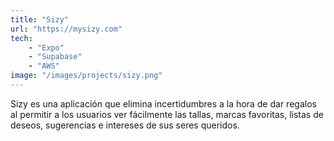 ```yaml
---
title: "Sizy"
url: "https://mysizy.com"
tech: 
    - "Expo"
    - "Supabase"
    - "AWS"
image: "/images/projects/sizy.png"
---
```

Sizy es una aplicación que elimina incertidumbres a la hora de dar regalos al permitir a los usuarios ver fácilmente las tallas, marcas favoritas, listas de deseos, sugerencias e intereses de sus seres queridos.